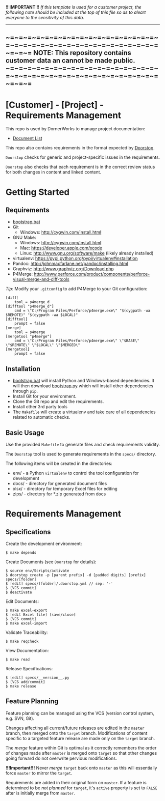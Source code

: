 
**!! IMPORTANT !!**
*If this template is used for a customer project, the following note should be included at the top of this file so as to aleart everyone to the sensitivity of this data.*

---------------------------------------------------------------------------
~=~=~=~=~=~=~=~=~=~=~=~=~=~=~=~=~=~=~=~=~=~=~=~=~=~=~=~=~=~=~=~=~=~=~=~=~=~=
**NOTE: This repository contains customer data an cannot be made public.**
~=~=~=~=~=~=~=~=~=~=~=~=~=~=~=~=~=~=~=~=~=~=~=~=~=~=~=~=~=~=~=~=~=~=~=~=~=~=
---------------------------------------------------------------------------

[Customer] - [Project] - Requirements Management
=======================================================

This repo is used by DornerWorks to manage project documentation:

* [Document List](html/index.html)

This repo also contains requirements in the format expected by [Doorstop](https://pypi.python.org/pypi/doorstop).

`Doorstop` checks for generic and project-specific issues in the requirements.

`Doorstop` also checks that each requirement is in the correct review status for both changes in content and linked content.


Getting Started
===============

Requirements
------------
* [bootstrap.bat](http://arnie/packages/bootstrap/bootstrap.bat)
* Git
    * Windows: http://cygwin.com/install.html
* GNU Make:
    * Windows: http://cygwin.com/install.html
    * Mac: https://developer.apple.com/xcode
    * Linux: http://www.gnu.org/software/make (likely already installed)
* virtualenv: https://pypi.python.org/pypi/virtualenv#installation
* Pandoc: http://johnmacfarlane.net/pandoc/installing.html
* Graphviz: http://www.graphviz.org/Download.php
* P4Merge: http://www.perforce.com/product/components/perforce-visual-merge-and-diff-tools

_Tip_:  Modify your `.gitconfig` to add P4Merge to your Git configuration:

```
[diff]
    tool = p4merge_d
[difftool "p4merge_d"]
    cmd = \"C:/Program Files/Perforce/p4merge.exe\" "$(cygpath -wa $REMOTE)" "$(cygpath -wa $LOCAL)"
[difftool]
    prompt = false
[merge]
    tool = p4merge
[mergetool "p4merge"]
    cmd = \"C:/Program Files/Perforce/p4merge.exe\" \"$BASE\" \"$REMOTE\" \"$LOCAL\" \"$MERGED\"
[mergetool]
    prompt = false
```


Installation
------------
- [bootstrap.bat](http://arnie/packages/bootstrap/bootstrap.bat) will install Python and Windows-based dependencies. It will then download [bootstrap.py](http://arnie/packages/bootstrap/bootstrap.py) which
will install other dependencies through `pip`.
- Install Git for your environment.
- Clone the Git repo and edit the requirements.
- Install other 3rd party tools
- The `Makefile` will create a virtualenv and take care of all dependencies related to automatic checks.


Basic Usage
------------
Use the provided `Makefile` to generate files and check requirements validity.

The `Doorstop` tool is used to generate requirements in the `specs/` directory.

The following items will be created in the directories:

* env/ - a Python `virtualenv` to control the tool configuration for development
* docs/ - directory for generated document files
* xlsx/ - directory for temporary Excel files for editing
* zips/ - directory for *.zip generated from docs


Requirements Management
=======================

Specifications
----------------

Create the development environment:

```
$ make depends
```

Create Documents (see `Doorstop` for details):

```
$ source env/Scripts/activate
$ doorstop create -p [parent prefix] -d [padded digits] [prefix] specs/[folder]
$ [edit] specs/[folder]/.doorstop.yml // sep: '-'
$ [VCS commit]
$ deactivate
```

Edit Documents:

```
$ make excel-export
$ [edit Excel file] [save/close]
$ [VCS commit]
$ make excel-import
```

Validate Traceability:

```
$ make reqcheck
```

View Documentation:

```
$ make read
```

Release Specifications:

```
$ [edit] specs/__version__.py
$ [VCS add/commit]
$ make release
```


Feature Planning
----------------

Feature planning can be managed using the VCS (version control system, e.g. SVN, Git).

Changes affecting all current/future releases are edited in the `master` branch, then merged onto the `target` branch. Modifications of content specific to a targeted feature release are made only on the `target` branch.

The _merge_ feature within Git is optimal as it correctly remembers the order of changes made after `master` is merged onto `target` so that other changes going forward do not overwrite pervious modifications.

**!!!Important!!!** Never _merge_ `target` back onto `master` as this will essentially force `master` to mirror the `target`.

Requirements are added in their original form on `master`. If a feature is determined to be _not planned_ for `target`, it's `active` property is set to `FALSE` after is initially merge from `master`.
